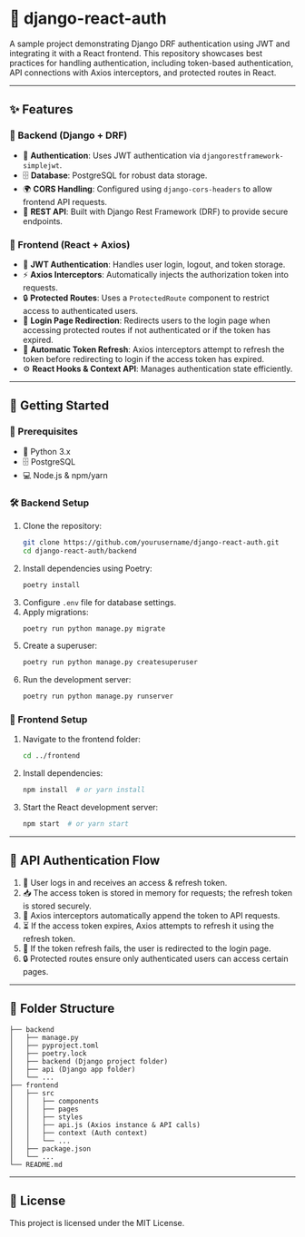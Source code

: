 # 🚀 django-react-auth

A sample project demonstrating Django DRF authentication using JWT and integrating it with a React frontend. This repository showcases best practices for handling authentication, including token-based authentication, API connections with Axios interceptors, and protected routes in React.

---

## ✨ Features

### 🔹 Backend (Django + DRF)
- 🔐 **Authentication**: Uses JWT authentication via `djangorestframework-simplejwt`.
- 🗄️ **Database**: PostgreSQL for robust data storage.
- 🌍 **CORS Handling**: Configured using `django-cors-headers` to allow frontend API requests.
- 📡 **REST API**: Built with Django Rest Framework (DRF) to provide secure endpoints.

### 🔹 Frontend (React + Axios)
- 🔑 **JWT Authentication**: Handles user login, logout, and token storage.
- ⚡ **Axios Interceptors**: Automatically injects the authorization token into requests.
- 🔒 **Protected Routes**: Uses a `ProtectedRoute` component to restrict access to authenticated users.
- 🔄 **Login Page Redirection**: Redirects users to the login page when accessing protected routes if not authenticated or if the token has expired.
- 🔁 **Automatic Token Refresh**: Axios interceptors attempt to refresh the token before redirecting to login if the access token has expired.
- ⚙️ **React Hooks & Context API**: Manages authentication state efficiently.

---

## 🚀 Getting Started

### 📌 Prerequisites
- 🐍 Python 3.x
- 🗄️ PostgreSQL
- 💻 Node.js & npm/yarn

### 🛠️ Backend Setup
1. Clone the repository:
   ```sh
   git clone https://github.com/yourusername/django-react-auth.git
   cd django-react-auth/backend
   ```
2. Install dependencies using Poetry:
   ```sh
   poetry install
   ```
3. Configure `.env` file for database settings.
4. Apply migrations:
   ```sh
   poetry run python manage.py migrate
   ```
5. Create a superuser:
   ```sh
   poetry run python manage.py createsuperuser
   ```
6. Run the development server:
   ```sh
   poetry run python manage.py runserver
   ```

### 🎨 Frontend Setup
1. Navigate to the frontend folder:
   ```sh
   cd ../frontend
   ```
2. Install dependencies:
   ```sh
   npm install  # or yarn install
   ```
3. Start the React development server:
   ```sh
   npm start  # or yarn start
   ```

---

## 🔄 API Authentication Flow
1. 🔑 User logs in and receives an access & refresh token.
2. 📥 The access token is stored in memory for requests; the refresh token is stored securely.
3. 🔄 Axios interceptors automatically append the token to API requests.
4. ⏳ If the access token expires, Axios attempts to refresh it using the refresh token.
5. 🚪 If the token refresh fails, the user is redirected to the login page.
6. 🔒 Protected routes ensure only authenticated users can access certain pages.

---

## 📁 Folder Structure
```
├── backend
│   ├── manage.py
│   ├── pyproject.toml
│   ├── poetry.lock
│   ├── backend (Django project folder)
│   ├── api (Django app folder)
│   └── ...
├── frontend
│   ├── src
│   │   ├── components
│   │   ├── pages
│   │   ├── styles
│   │   ├── api.js (Axios instance & API calls)
│   │   ├── context (Auth context)
│   │   └── ...
│   ├── package.json
│   └── ...
└── README.md
```

---

## 📜 License
This project is licensed under the MIT License.
